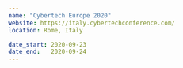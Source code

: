 ```yaml
---
name: "Cybertech Europe 2020"
website: https://italy.cybertechconference.com/
location: Rome, Italy

date_start: 2020-09-23
date_end:   2020-09-24
---
```

